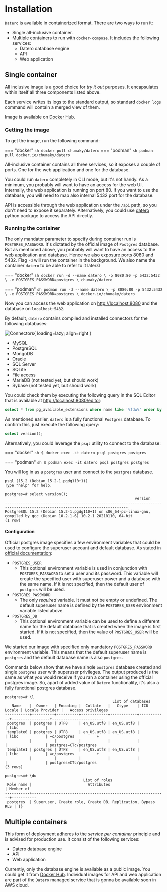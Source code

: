 # Installation

`Datero` is available in containerized format.
There are two ways to run it:

- Single all-inclusive container.
- Multiple containers to run with `docker-compose`. It includes the following services:
    - Datero database engine
    - API
    - Web application

## Single container
All inclusive image is a good choice for _try it out_ purposes. It encapsulates within itself all three components listed above.

Each service writes its logs to the standard output, so standard `docker logs` command will contain a merged view of them.

Image is available on [Docker Hub](https://hub.docker.com/r/chumaky/datero).

### Getting the image
To get the image, run the following command:

=== "docker"
    ``` sh
    docker pull chumaky/datero
    ```
=== "podman"
    ``` sh
    podman pull docker.io/chumaky/datero
    ```

All-inclusive container contains all three services, so it exposes a couple of ports.
One for the web application and one for the database.

You could run `datero` completely in CLI mode, but it's not handy.
As a minimum, you probably will want to have an access for the web UI.
Internally, the web application is running on port 80.
If you want to use the database, you will need to map also internal 5432 port for the database.

API is accessible through the web application under the `/api` path, so you don't need to expose it separately.
Alternatively, you could use [datero](https://pypi.org/project/datero/) python package to access the API directly.


### Running the container
The only mandator parameter to specify during container run is `POSTGRES_PASSWORD`.
It's dictated by the official image of `Postgres` database.
But as mentioned above, you probably will want to have an access to the web application and database.
Hence we also exposure ports 8080 and 5432.
Flag `-d` will run the container in the background.
We also name the container `datero` to be able to refer to it later.G

=== "docker"
    ``` sh
    docker run -d --name datero \
        -p 8080:80 -p 5432:5432 \
        -e POSTGRES_PASSWORD=postgres \
        chumaky/datero
    ```

=== "podman"
    ``` sh
    podman run -d --name datero \
        -p 8080:80 -p 5432:5432 \
        -e POSTGRES_PASSWORD=postgres \
        docker.io/chumaky/datero
    ```

Now you can access the web application on [http://localhost:8080](http://localhost:8080) and the database on `localhost:5432`.

By default, `datero` contains compiled and installed connectors for the following databases:

![Connectors](./images/connectors.jpg){ loading=lazy; align=right }

- MySQL
- PostgreSQL
- MongoDB
- Oracle
- SQL Server
- SQLite
- File access
- MariaDB (not tested yet, but should work)
- Sybase (not tested yet, but should work)

You could check them by executing the following query in the SQL Editor that is available at [http://localhost:8080/editor](http://localhost:8080/editor):
``` sql
select * from pg_available_extensions where name like '%fdw%' order by name;
```

As mentioned earlier, `datero` is a fully functional `Postgres` database. To confirm this, just execute the following query:
``` sql
select version();
```

Alternatively, you could leverage the `psql` utility to connect to the database:


=== "docker"
    ``` sh
    $ docker exec -it datero psql postgres postgres
    ```

=== "podman"
    ``` sh
    $ podman exec -it datero psql postgres postgres
    ```

You will log in as a `postgres` user and connect to the `postgres` database.
```
psql (15.2 (Debian 15.2-1.pgdg110+1))
Type "help" for help.

postgres=# select version();
                                                          version
-----------------------------------------------------------------------------------------------------------------------------
PostgreSQL 15.2 (Debian 15.2-1.pgdg110+1) on x86_64-pc-linux-gnu, compiled by gcc (Debian 10.2.1-6) 10.2.1 20210110, 64-bit
(1 row)
```

#### Configuration
Official postgres image specifies a few environment variables that could be used to configure the superuser account and default database.
As stated in [official documentation](https://hub.docker.com/_/postgres):

- `POSTGRES_USER`
    - This optional environment variable is used in conjunction with `POSTGRES_PASSWORD` to set a user and its password.
      This variable will create the specified user with superuser power and a database with the same name.
      If it is not specified, then the default user of `postgres` will be used.
- `POSTGRES_PASSWORD`
    - The only _required_ variable.
      It must not be empty or undefined.
      The default superuser name is defined by the `POSTGRES_USER` environment variable listed above.
- `POSTGRES_DB`
    - This optional environment variable can be used to define a different name
      for the default database that is created when the image is first started.
      If it is not specified, then the value of `POSTGRES_USER` will be used.


We started our image with specified only mandatory `POSTGRES_PASSWORD` environment variable.
This means that the default superuser name is `postgres` and the default database name is also `postgres`.

Commands below show that we have single `postgres` database created and single `postgres` user with superuser privileges.
The output produced is the same as what you would receive if you ran a container using the official postgres image.
So, apart of added value of `Datero` functionality, it's also a fully functional postgres database.

```
postgres=# \l
                                                List of databases
   Name    |  Owner   | Encoding |  Collate   |   Ctype    | ICU Locale | Locale Provider |   Access privileges
-----------+----------+----------+------------+------------+------------+-----------------+-----------------------
 postgres  | postgres | UTF8     | en_US.utf8 | en_US.utf8 |            | libc            |
 template0 | postgres | UTF8     | en_US.utf8 | en_US.utf8 |            | libc            | =c/postgres          +
           |          |          |            |            |            |                 | postgres=CTc/postgres
 template1 | postgres | UTF8     | en_US.utf8 | en_US.utf8 |            | libc            | =c/postgres          +
           |          |          |            |            |            |                 | postgres=CTc/postgres
(3 rows)

postgres=# \du
                                   List of roles
 Role name |                         Attributes                         | Member of
-----------+------------------------------------------------------------+-----------
 postgres  | Superuser, Create role, Create DB, Replication, Bypass RLS | {}
```


## Multiple containers
This form of deployment adheres to the _service per container_ principle and is advised for production use.
It consist of the following services:

- Datero database engine
- API
- Web application

Currently, only the database engine is available as a public image.
You could get it from [Docker Hub](https://hub.docker.com/r/chumaky/datero_engine).
Individual images for API and web application are part of the `Datero` managed service that is gonna be available soon in AWS cloud.